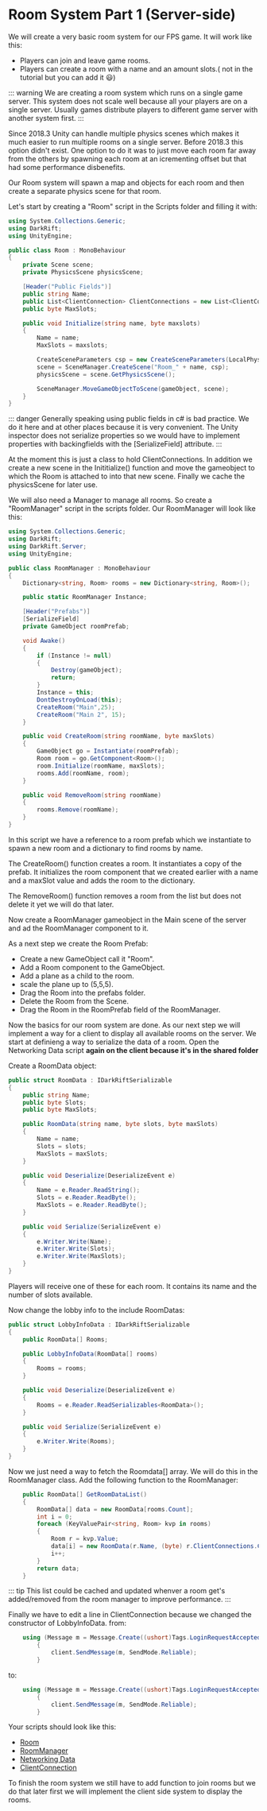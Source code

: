 # Room System Part 1 (Server-side)

We will create a very basic room system for our FPS game. It will work like this:
- Players can join and leave game rooms.
- Players can create a room with a name and an amount slots.( not in the tutorial but you can add it :smiley:)

::: warning
We are creating a room system which runs on a single game server. This system does not scale well because all your players are on a single server. Usually games distribute players to different game server with another system first.
:::

Since 2018.3 Unity can handle multiple physics scenes which makes it much easier to run multiple rooms on a single server. Before 2018.3 this option didn't exist. One option to do it was to just move each room far away from the others by spawning each room at an icrementing offset but that had some performance disbenefits.

Our Room system will spawn a map and objects for each room and then create a separate physics scene for that room.

Let's start by creating a "Room" script in the Scripts folder and filling it with:

```csharp
using System.Collections.Generic;
using DarkRift;
using UnityEngine;

public class Room : MonoBehaviour
{
    private Scene scene;
    private PhysicsScene physicsScene;

    [Header("Public Fields")]
    public string Name;
    public List<ClientConnection> ClientConnections = new List<ClientConnection>();
    public byte MaxSlots;

    public void Initialize(string name, byte maxslots)
    {
        Name = name;
        MaxSlots = maxslots;

        CreateSceneParameters csp = new CreateSceneParameters(LocalPhysicsMode.Physics2D);
        scene = SceneManager.CreateScene("Room_" + name, csp);
        physicsScene = scene.GetPhysicsScene();

        SceneManager.MoveGameObjectToScene(gameObject, scene);
    }
}
```

::: danger 
Generally speaking using public fields in c# is bad practice. We do it here and at other places because it is very convenient. The Unity inspector does not serialize properties so we would
have to implement properties with backingfields with the [SerializeField] attribute. 
:::

At the moment this is just a class to hold ClientConnections. In addition we create a new scene in the Inititialize() function and move the gameobject to which the Room is attached to into that new scene. Finally we cache the physicsScene for later use.

We will also need a Manager to manage all rooms. So create a "RoomManager" script in the scripts folder.
Our RoomManager will look like this:
```csharp
using System.Collections.Generic;
using DarkRift;
using DarkRift.Server;
using UnityEngine;

public class RoomManager : MonoBehaviour
{
    Dictionary<string, Room> rooms = new Dictionary<string, Room>();

    public static RoomManager Instance;

    [Header("Prefabs")]
    [SerializeField]
    private GameObject roomPrefab;

    void Awake()
    {
        if (Instance != null)
        {
            Destroy(gameObject);
            return;
        }
        Instance = this;
        DontDestroyOnLoad(this);
        CreateRoom("Main",25);
        CreateRoom("Main 2", 15);
    }

    public void CreateRoom(string roomName, byte maxSlots)
    {
        GameObject go = Instantiate(roomPrefab);
        Room room = go.GetComponent<Room>();
        room.Initialize(roomName, maxSlots);
        rooms.Add(roomName, room);
    }

    public void RemoveRoom(string roomName)
    {
        rooms.Remove(roomName); 
    }
}
```
In this script we have a reference to a room prefab which we instantiate to spawn a new room and a dictionary to find rooms by name.

The CreateRoom() function creates a room. It instantiates a copy of the prefab. It initializes the room component that we created earlier with a name and a maxSlot value and adds the room to the dictionary.

The RemoveRoom() function removes a room from the list but does not delete it yet we will do that later.

Now create a RoomManager gameobject in the Main scene of the server and ad the RoomManager component to it.

As a next step we create the Room Prefab:
- Create a new GameObject call it "Room".
- Add a Room component to the GameObject.
- Add a plane as a child to the room.
- scale the plane up to (5,5,5).
- Drag the Room into the prefabs folder.
- Delete the Room from the Scene.
- Drag the Room in the RoomPrefab field of the RoomManager.

Now the basics for our room system are done. As our next step we will implement a way for a client to display all available rooms on the
server. We start at definieng a way to serialize the data of a room.
Open the Networking Data script **again on the client because it's in the shared folder**

Create a RoomData object:
```csharp
public struct RoomData : IDarkRiftSerializable
{
    public string Name;
    public byte Slots;
    public byte MaxSlots;

    public RoomData(string name, byte slots, byte maxSlots)
    {
        Name = name;
        Slots = slots;
        MaxSlots = maxSlots;
    }

    public void Deserialize(DeserializeEvent e)
    {
        Name = e.Reader.ReadString();
        Slots = e.Reader.ReadByte();
        MaxSlots = e.Reader.ReadByte();
    }

    public void Serialize(SerializeEvent e)
    {
        e.Writer.Write(Name);
        e.Writer.Write(Slots);
        e.Writer.Write(MaxSlots);
    }
}
```

Players will receive one of these for each room. It contains its name and the number of slots available.

Now change the lobby info to the include RoomDatas:

```csharp
public struct LobbyInfoData : IDarkRiftSerializable
{
    public RoomData[] Rooms;

    public LobbyInfoData(RoomData[] rooms)
    {
        Rooms = rooms;
    }

    public void Deserialize(DeserializeEvent e)
    {
        Rooms = e.Reader.ReadSerializables<RoomData>();
    }

    public void Serialize(SerializeEvent e)
    {
        e.Writer.Write(Rooms);
    }
}
```

Now we just need a way to fetch the Roomdata[] array. We will do this in the RoomManager class.
Add the following function to the RoomManager:

```csharp
    public RoomData[] GetRoomDataList()
    {
        RoomData[] data = new RoomData[rooms.Count];
        int i = 0;
        foreach (KeyValuePair<string, Room> kvp in rooms)
        {
            Room r = kvp.Value;
            data[i] = new RoomData(r.Name, (byte) r.ClientConnections.Count, r.MaxSlots);
            i++;
        }
        return data;
    }
```

::: tip 
This list could be cached and updated whenver a room get's added/removed from the room manager to improve performance.
:::

Finally we have to edit a line in ClientConnection because we changed the constructor of LobbyInfoData.
from:
```csharp
    using (Message m = Message.Create((ushort)Tags.LoginRequestAccepted, new LoginInfoData(client.ID, new LobbyInfoData())))
        {
            client.SendMessage(m, SendMode.Reliable);
        }
```
to:
```csharp
    using (Message m = Message.Create((ushort)Tags.LoginRequestAccepted, new LoginInfoData(client.ID, new LobbyInfoData(RoomManager.Instance.GetRoomDataList()))))
        {
            client.SendMessage(m, SendMode.Reliable);
        }
```

Your scripts should look like this:
- [Room](https://pastebin.com/znpzuPX4)
- [RoomManager](https://pastebin.com/eUBeMCYz)
- [Networking Data](https://pastebin.com/USTdSuLK)
- [ClientConnection](https://pastebin.com/FCH3UCyu)

To finish the room system we still have to add function to join rooms but we do that later first we will implement the client side system to display the rooms.